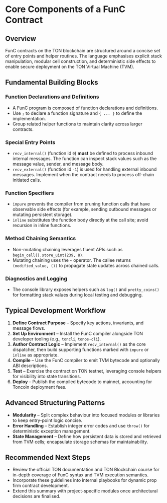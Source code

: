 # Core Components of a FunC Contract

## Overview
FunC contracts on the TON blockchain are structured around a concise set of entry points and helper routines. The language emphasises explicit stack manipulation, modular cell construction, and deterministic side effects to enable secure deployment on the TON Virtual Machine (TVM).

## Fundamental Building Blocks

### Function Declarations and Definitions
- A FunC program is composed of function declarations and definitions.
- Use `;` to declare a function signature and `{ ... }` to define the implementation.
- Group related helper functions to maintain clarity across larger contracts.

### Special Entry Points
- `recv_internal()` (function id `0`) **must** be defined to process inbound internal messages. The function can inspect stack values such as the message value, sender, and message body.
- `recv_external()` (function id `-1`) is used for handling external inbound messages. Implement when the contract needs to process off-chain initiated calls.

### Function Specifiers
- `impure` prevents the compiler from pruning function calls that have observable side effects (for example, sending outbound messages or mutating persistent storage).
- `inline` substitutes the function body directly at the call site; avoid recursion in inline functions.

### Method Chaining Semantics
- Non-mutating chaining leverages fluent APIs such as `begin_cell().store_uint(239, 8)`.
- Mutating chaining uses the `~` operator. The callee returns `(modified_value, ())` to propagate state updates across chained calls.

### Diagnostics and Logging
- The console library exposes helpers such as `log()` and `pretty_coins()` for formatting stack values during local testing and debugging.

## Typical Development Workflow
1. **Define Contract Purpose** – Specify key actions, invariants, and message flows.
2. **Set Up Environment** – Install the FunC compiler alongside TON developer tooling (e.g., `toncli`, `tonos-cli`).
3. **Author Contract Logic** – Implement `recv_internal()` as the core dispatcher, then build supporting functions marked with `impure` or `inline` as appropriate.
4. **Compile** – Use the FunC compiler to emit TVM bytecode and optionally ABI descriptions.
5. **Test** – Exercise the contract on TON testnet, leveraging console helpers for visibility into state transitions.
6. **Deploy** – Publish the compiled bytecode to mainnet, accounting for Toncoin deployment fees.

## Advanced Structuring Patterns
- **Modularity** – Split complex behaviour into focused modules or libraries to keep entry-point logic concise.
- **Error Handling** – Establish integer error codes and use `throw()` for deterministic exception management.
- **State Management** – Define how persistent data is stored and retrieved from TVM cells; encapsulate storage schemas for maintainability.

## Recommended Next Steps
- Review the official TON documentation and TON Blockchain course for in-depth coverage of FunC syntax and TVM execution semantics.
- Incorporate these guidelines into internal playbooks for dynamic prop firm contract development.
- Extend this summary with project-specific modules once architectural decisions are finalised.
